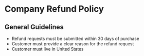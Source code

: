 # Company Refund Policy

## General Guidelines
- Refund requests must be submitted within 30 days of purchase
- Customer must provide a clear reason for the refund request
- Customer must live in United States
